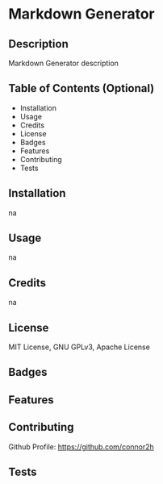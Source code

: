 # Markdown Generator

## Description 

Markdown Generator description

## Table of Contents (Optional)

* Installation
* Usage
* Credits
* License
* Badges
* Features
* Contributing
* Tests

## Installation

na

## Usage

na

## Credits

na

## License

MIT License, GNU GPLv3, Apache License

## Badges



## Features



## Contributing

Github Profile: https://github.com/connor2h

## Tests



